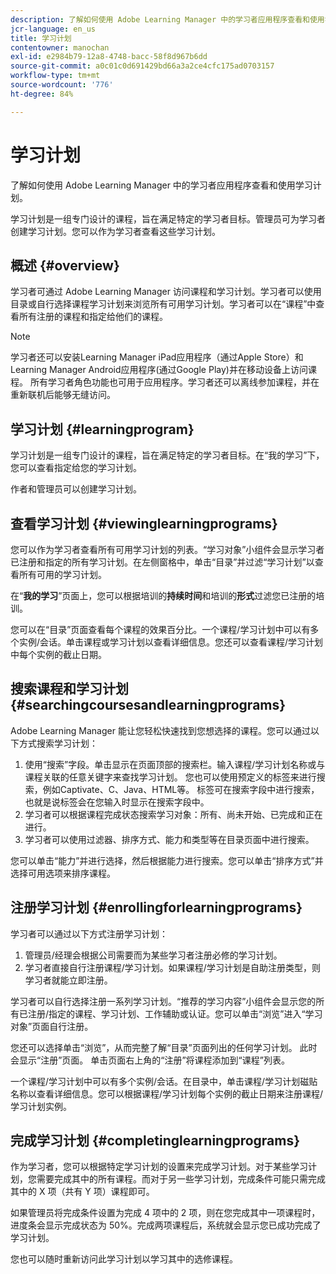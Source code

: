```yaml
---
description: 了解如何使用 Adobe Learning Manager 中的学习者应用程序查看和使用学习计划。
jcr-language: en_us
title: 学习计划
contentowner: manochan
exl-id: e2984b79-12a8-4748-bacc-58f8d967b6dd
source-git-commit: a0c01c0d691429bd66a3a2ce4cfc175ad0703157
workflow-type: tm+mt
source-wordcount: '776'
ht-degree: 84%

---
```


# 学习计划

了解如何使用 Adobe Learning Manager 中的学习者应用程序查看和使用学习计划。

学习计划是一组专门设计的课程，旨在满足特定的学习者目标。管理员可为学习者创建学习计划。您可以作为学习者查看这些学习计划。

## 概述 {#overview}

学习者可通过 Adobe Learning Manager 访问课程和学习计划。学习者可以使用目录或自行选择课程学习计划来浏览所有可用学习计划。学习者可以在“课程”中查看所有注册的课程和指定给他们的课程。

>[!NOTE]
>
>学习者还可以安装Learning Manager iPad应用程序（通过Apple Store）和Learning Manager Android应用程序(通过Google Play)并在移动设备上访问课程。 所有学习者角色功能也可用于应用程序。学习者还可以离线参加课程，并在重新联机后能够无缝访问。

## 学习计划 {#learningprogram}

学习计划是一组专门设计的课程，旨在满足特定的学习者目标。在“我的学习”下，您可以查看指定给您的学习计划。

作者和管理员可以创建学习计划。

## 查看学习计划 {#viewinglearningprograms}

您可以作为学习者查看所有可用学习计划的列表。“学习对象”小组件会显示学习者已注册和指定的所有学习计划。在左侧窗格中，单击“目录”并过滤“学习计划”以查看所有可用的学习计划。

在“**我的学习**”页面上，您可以根据培训的&#x200B;**持续时间**&#x200B;和培训的&#x200B;**形式**&#x200B;过滤您已注册的培训。

您可以在“目录”页面查看每个课程的效果百分比。一个课程/学习计划中可以有多个实例/会话。单击课程或学习计划以查看详细信息。您还可以查看课程/学习计划中每个实例的截止日期。

## 搜索课程和学习计划 {#searchingcoursesandlearningprograms}

Adobe Learning Manager 能让您轻松快速找到您想选择的课程。您可以通过以下方式搜索学习计划：

1. 使用“搜索”字段。单击显示在页面顶部的搜索栏。输入课程/学习计划名称或与课程关联的任意关键字来查找学习计划。 您也可以使用预定义的标签来进行搜索，例如Captivate、C、Java、HTML等。 标签可在搜索字段中进行搜索，也就是说标签会在您输入时显示在搜索字段中。
1. 学习者可以根据课程完成状态搜索学习对象：所有、尚未开始、已完成和正在进行。
1. 学习者可以使用过滤器、排序方式、能力和类型等在目录页面中进行搜索。

您可以单击“能力”并进行选择，然后根据能力进行搜索。您可以单击“排序方式”并选择可用选项来排序课程。

## 注册学习计划 {#enrollingforlearningprograms}

学习者可以通过以下方式注册学习计划：

1. 管理员/经理会根据公司需要而为某些学习者注册必修的学习计划。
1. 学习者直接自行注册课程/学习计划。如果课程/学习计划是自助注册类型，则学习者就能立即注册。

学习者可以自行选择注册一系列学习计划。“推荐的学习内容”小组件会显示您的所有已注册/指定的课程、学习计划、工作辅助或认证。您可以单击“浏览”进入“学习对象”页面自行注册。

您还可以选择单击“浏览”，从而完整了解“目录”页面列出的任何学习计划。 此时会显示“注册”页面。 单击页面右上角的“注册”将课程添加到“课程”列表。

一个课程/学习计划中可以有多个实例/会话。在目录中，单击课程/学习计划磁贴名称以查看详细信息。您可以根据课程/学习计划每个实例的截止日期来注册课程/学习计划实例。

## 完成学习计划 {#completinglearningprograms}

作为学习者，您可以根据特定学习计划的设置来完成学习计划。对于某些学习计划，您需要完成其中的所有课程。而对于另一些学习计划，完成条件可能只需完成其中的 X 项（共有 Y 项）课程即可。

如果管理员将完成条件设置为完成 4 项中的 2 项，则在您完成其中一项课程时，进度条会显示完成状态为 50%。完成两项课程后，系统就会显示您已成功完成了学习计划。

您也可以随时重新访问此学习计划以学习其中的选修课程。
